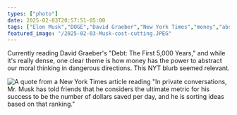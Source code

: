 ```yaml
---
types: ["photo"]
date: 2025-02-03T20:57:51-05:00
tags: ["Elon Musk","DOGE","David Graeber","New York Times","money","abstract"]
featured_image: "/2025-02-03-Musk-cost-cutting.JPEG"
---
```

Currently reading David Graeber's "Debt: The First 5,000 Years," and while it's really dense, one clear theme is how money has the power to abstract our moral thinking in dangerous directions. This NYT blurb seemed relevant.

![A quote from a New York Times article reading "In private conversations, Mr. Musk has told friends that he considers the ultimate metric for his success to be the number of dollars saved per day, and he is sorting ideas based on that ranking."](/2025-02-03-Musk-cost-cutting.JPEG)
